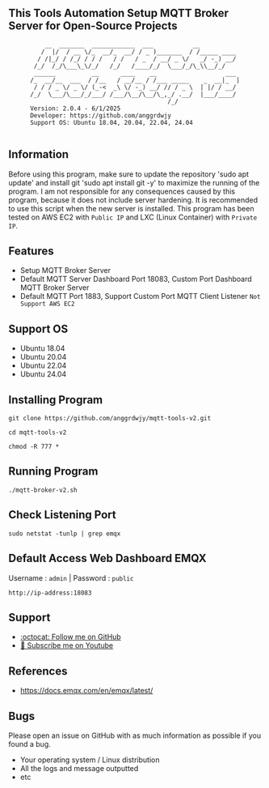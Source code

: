 ## This Tools Automation Setup MQTT Broker Server for Open-Source Projects

```                                                                                                   
          __  _______  ____________  ___           __                   
         /  |/  / __ \/_  __/_  __/ / _ )_______  / /_____ ____         
        / /|_/ / /_/ / / /   / /   / _  / __/ _ \/   _/ -_) __/         
       /_/  /_/\___\_\/_/   /_/   /____/_/  \___/_/\_\\__/_/                                                          
       ______          __      ____    __                   ___         
      /_  __/__  ___  / /__   / __/__ / /___ _____    _  __|_  |        
       / / / _ \/ _ \/ (_-<  _\ \/ -_) __/ // / _ \  | |/ / __/         
      /_/  \___/\___/_/___/ /___/\__/\__/\_,_/ .__/  |___/____/         
                                            /_/                         
      Version: 2.0.4 - 6/1/2025                          
      Developer: https://github.com/anggrdwjy              
      Support OS: Ubuntu 18.04, 20.04, 22.04, 24.04        
                                                                                           
```

## Information

Before using this program, make sure to update the repository 'sudo apt update' and install git 'sudo apt install git -y' to maximize the running of the program. I am not responsible for any consequences caused by this program, because it does not include server hardening. It is recommended to use this script when the new server is installed. This program has been tested on AWS EC2 with `Public IP` and LXC (Linux Container) with `Private IP`.

## Features
* Setup MQTT Broker Server
* Default MQTT Server Dashboard Port 18083, Custom Port Dashboard MQTT Broker Server
* Default MQTT Port 1883, Support Custom Port MQTT Client Listener `Not Support AWS EC2`

## Support OS
* Ubuntu 18.04
* Ubuntu 20.04
* Ubuntu 22.04
* Ubuntu 24.04

## Installing Program
```
git clone https://github.com/anggrdwjy/mqtt-tools-v2.git
```
```
cd mqtt-tools-v2
```
```
chmod -R 777 *
```

## Running Program
```
./mqtt-broker-v2.sh
```

## Check Listening Port
```
sudo netstat -tunlp | grep emqx
```

## Default Access Web Dashboard EMQX

Username : `admin` | Password : `public`
```
http://ip-address:18083
```

## Support

* [:octocat: Follow me on GitHub](https://github.com/anggrdwjy)
* [🔔 Subscribe me on Youtube](https://www.youtube.com/@anggarda.wijaya)

## References

* https://docs.emqx.com/en/emqx/latest/

## Bugs

Please open an issue on GitHub with as much information as possible if you found a bug.
* Your operating system / Linux distribution
* All the logs and message outputted
* etc
